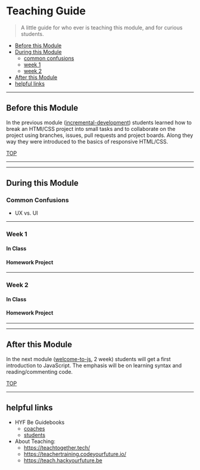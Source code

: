 # Teaching Guide

> A little guide for who ever is teaching this module, and for curious students.

- [Before this Module](#before-this-module)
- [During this Module](#during-this-module)
  - [common confusions](#common-confusions)
  - [week 1](#week-1)
  - [week 2](#week-2)
- [After this Module](#after-this-module)
- [helpful links](#helpful-links)

---

## Before this Module

In the previous module ([incremental-development](https://github.com/HackYourFutureBelgium/incremental-development)) students learned how to break an HTMl/CSS project into small tasks and to collaborate on the project using branches, issues, pull requests and project boards. Along they way they were introduced to the basics of responsive HTML/CSS.

[TOP](#teaching-guide)

---

---

## During this Module

### Common Confusions

- UX vs. UI

---

### Week 1

#### In Class

#### Homework Project

---

### Week 2

#### In Class

#### Homework Project

---

---

## After this Module

In the next module ([welcome-to-js](https://github.com/HackYourFutureBelgium/welcome-to-js), 2 week) students will get a first introduction to JavaScript. The emphasis will be on learning syntax and reading/commenting code.

[TOP](#teaching-guide)

---

## helpful links

- HYF Be Guidebooks
  - [coaches](https://home.hackyourfuture.be/coaches)
  - [students](https://home.hackyourfuture.be/students)
- About Teaching:
  - https://teachtogether.tech/
  - https://teachertraining.codeyourfuture.io/
  - https://teach.hackyourfuture.be
